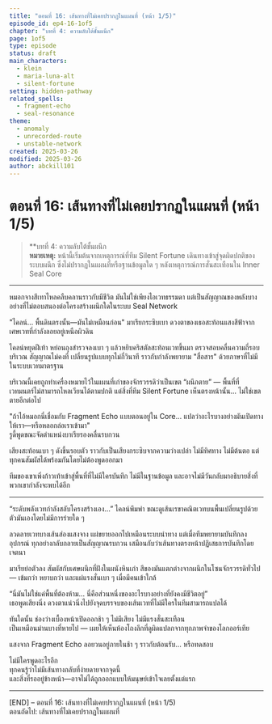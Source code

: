 ```yaml
---
title: "ตอนที่ 16: เส้นทางที่ไม่เคยปรากฏในแผนที่ (หน้า 1/5)"
episode_id: ep4-16-1of5
chapter: "บทที่ 4: ความลับใต้ชั้นผนึก"
page: 1of5
type: episode
status: draft
main_characters:
  - klein
  - maria-luna-alt
  - silent-fortune
setting: hidden-pathway
related_spells:
  - fragment-echo
  - seal-resonance
theme:
  - anomaly
  - unrecorded-route
  - unstable-network
created: 2025-03-26
modified: 2025-03-26
author: abckill101
---
```


# ตอนที่ 16: เส้นทางที่ไม่เคยปรากฏในแผนที่ (หน้า 1/5)  
> **บทที่ 4: ความลับใต้ชั้นผนึก  
> **หมายเหตุ:** หน้านี้เริ่มต้นจากเหตุการณ์ที่ทีม Silent Fortune เดินทางเข้าสู่จุดผิดปกติของระบบผนึก ซึ่งไม่ปรากฏในแผนที่หรือฐานข้อมูลใด ๆ หลังเหตุการณ์การสั่นสะเทือนใน Inner Seal Core

---

หมอกจางสีเทาไหลคลืบคลานราวกับมีชีวิต มันไม่ใช่เพียงไอเวทธรรมดา แต่เป็นสัญญาณของพลังบางอย่างที่ไม่ตอบสนองต่อโครงสร้างผนึกใดในระบบ Seal Network

"ไคลน์... พื้นดินตรงนั้น—มันไม่เหมือนก่อน" มาเรียกระซิบเบา ดวงตาของเธอสะท้อนแสงสีฟ้าจากเศษเวทที่กำลังลอยอยู่เหนือผิวดิน

ไคลน์หยุดฝีเท้า หย่อนถุงสำรวจลงเบา ๆ แล้วหยิบคริสตัลสะท้อนเวทขึ้นมา ตรวจสอบคลื่นความถี่รอบบริเวณ สัญญาณไม่คงที่ เปลี่ยนรูปแบบทุกไม่กี่วินาที ราวกับกำลังพยายาม "สื่อสาร" ด้วยภาษาที่ไม่มีในระบบเวทมาตรฐาน

บริเวณนี้เคยถูกทำเครื่องหมายไว้ในแผนที่เก่าของจักรวรรดิว่าเป็นเขต “ผนึกตาย” — พื้นที่ที่เวทมนตร์ไม่สามารถไหลเวียนได้ตามปกติ แต่สิ่งที่ทีม Silent Fortune เห็นตรงหน้านั้น... ไม่ใช่เขตตายอีกต่อไป

"ถ้าไอ้หมอกนี่เชื่อมกับ Fragment Echo แบบตอนอยู่ใน Core... แปลว่าอะไรบางอย่างมันเปิดทางให้เรา—หรือหลอกล่อเราเข้ามา"  
รูดี้พูดขณะจัดตำแหน่งบาเรียรองคลื่นรบกวน

เสียงสะท้อนเบา ๆ ดังขึ้นรอบตัว ราวกับเป็นเสียงกระซิบจากความว่างเปล่า ไม่มีทิศทาง ไม่มีต้นตอ แต่ทุกคนสัมผัสได้พร้อมกันโดยไม่ต้องพูดออกมา

ทีมของเขาเพิ่งก้าวเท้าเข้าสู่พื้นที่ที่ไม่มีใครบันทึก ไม่มีในฐานข้อมูล และอาจไม่มีวันกลับมาอธิบายสิ่งที่พวกเขากำลังจะพบได้อีก

---

“ระดับพลังเวทกำลังสลับโครงสร้างเอง...” ไคลน์พึมพำ ขณะดูเส้นเรขาคณิตเวทบนพื้นเปลี่ยนรูปด้วยตัวมันเองโดยไม่มีการร่ายใด ๆ

ลวดลายเวทบางเส้นส่องแสงจาง แผ่ขยายออกไปเหมือนระบบนำทาง แต่เมื่อทีมพยายามบันทึกลงอุปกรณ์ ทุกอย่างกลับกลายเป็นสัญญาณรบกวน เสมือนกับว่าเส้นทางตรงหน้าปฏิเสธการบันทึกโดยเจตนา

มาเรียย่อตัวลง สัมผัสกับเศษผนึกที่ฝังในผนังหินเก่า สีของมันแตกต่างจากผนึกในโซนจักรวรรดิทั่วไป — เข้มกว่า หยาบกว่า และแผ่แรงสั่นเบา ๆ เมื่อมีคนเข้าใกล้

“นี่มันไม่ใช่แค่พื้นที่ต้องห้าม… นี่คือส่วนหนึ่งของอะไรบางอย่างที่ยังคงมีชีวิตอยู่”  
เธอพูดเสียงนิ่ง ดวงตาแน่วนิ่งไปยังจุดบรรจบของเส้นเวทที่ไม่มีใครในทีมสามารถแปลได้

ทันใดนั้น ช่องว่างเบื้องหน้าเปิดออกช้า ๆ ไม่มีเสียง ไม่มีแรงสั่นสะเทือน  
เป็นเหมือนม่านบางที่หายไป — เผยให้เห็นห้องโถงลึกที่ดูผิดแปลกจากทุกภาพจำของโลกออร์เทีย

แสงจาก Fragment Echo ลอยวนอยู่ภายในช้า ๆ ราวกับต้อนรับ... หรือทดสอบ

ไม่มีใครพูดอะไรอีก  
ทุกคนรู้ว่าไม่มีเส้นทางกลับที่ง่ายดายจากจุดนี้  
และสิ่งที่รออยู่ข้างหน้า—อาจไม่ได้ถูกออกแบบให้มนุษย์เข้าใจเลยตั้งแต่แรก

---

[END] – ตอนที่ 16: เส้นทางที่ไม่เคยปรากฏในแผนที่ (หน้า 1/5)  
ตอนถัดไป: เส้นทางที่ไม่เคยปรากฏในแผนที่
